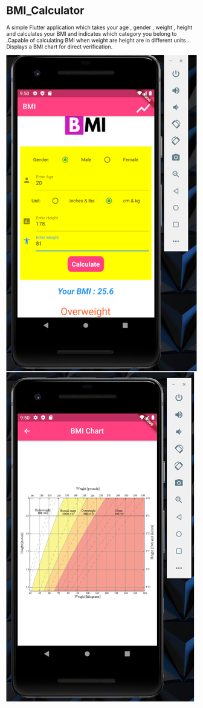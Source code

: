 # BMI_Calculator

A simple Flutter application which takes your age , gender , weight , height and calculates your BMI and indicates which category you belong to .Capable of calculating BMI when weight are height are in different units . Displays a BMI chart for direct verification.

<img src="/images/BMI_calculator 1.png" alt="My cool logo"/>
<img src="/images/BMI_calculator 2.png" alt="My cool logo"/>

